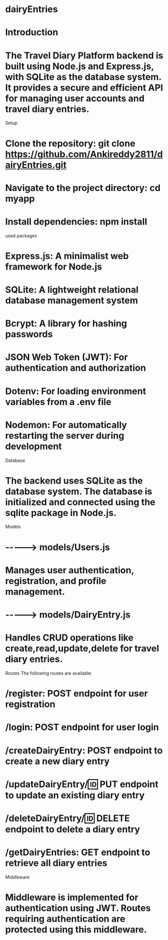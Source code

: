 # dairyEntries


# Introduction

# The Travel Diary Platform backend is built using Node.js and Express.js, with SQLite as the database system. It provides a secure and efficient API for managing user accounts and travel diary entries.


Setup


# Clone the repository: git clone https://github.com/Ankireddy2811/dairyEntries.git
# Navigate to the project directory: cd myapp
# Install dependencies: npm install


used packages 

# Express.js: A minimalist web framework for Node.js
# SQLite: A lightweight relational database management system
# Bcrypt: A library for hashing passwords
# JSON Web Token (JWT): For authentication and authorization
# Dotenv: For loading environment variables from a .env file
# Nodemon: For automatically restarting the server during development

Database

# The backend uses SQLite as the database system. The database is initialized and connected using the sqlite package in Node.js.


Models


# -----> models/Users.js
#   Manages user authentication, registration, and profile management.

# -----> models/DairyEntry.js
#  Handles CRUD operations like create,read,update,delete for travel diary entries.


Routes
The following routes are available:

# /register: POST endpoint for user registration
# /login: POST endpoint for user login
# /createDairyEntry: POST endpoint to create a new diary entry
# /updateDairyEntry/:id: PUT endpoint to update an existing diary entry
# /deleteDairyEntry/:id: DELETE endpoint to delete a diary entry
# /getDairyEntries: GET endpoint to retrieve all diary entries


Middleware

# Middleware is implemented for authentication using JWT. Routes requiring authentication are protected using this middleware.


